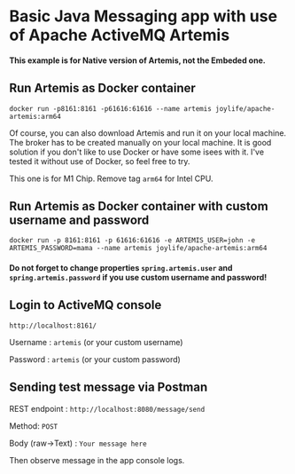 # Basic Java Messaging app with use of Apache ActiveMQ Artemis
#### This example is for Native version of Artemis, not the Embeded one.

## Run Artemis as Docker container
`docker run -p8161:8161 -p61616:61616 --name artemis joylife/apache-artemis:arm64`

Of course, you can also download Artemis and run it on your local machine. The broker has to be created manually on your local machine. It is good solution if you don't like to use Docker or have some isees
with it. I've tested it without use of Docker, so feel free to try.

This one is for M1 Chip. Remove tag `arm64` for Intel CPU.

## Run Artemis as Docker container with custom username and password

`docker run -p 8161:8161 -p 61616:61616 -e ARTEMIS_USER=john -e ARTEMIS_PASSWORD=mama --name artemis joylife/apache-artemis:arm64`

#### Do not forget to change properties `spring.artemis.user` and `spring.artemis.password` if you use custom username and password!



## Login to ActiveMQ console
`http://localhost:8161/`

Username : `artemis` (or your custom username)
 
Password : `artemis` (or your custom password)

## Sending test message via Postman

REST endpoint : `http://localhost:8080/message/send`

Method: `POST`

Body (raw->Text) : `Your message here`

Then observe message in the app console logs. 